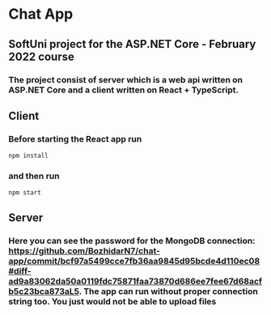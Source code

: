 # Chat App

## SoftUni project for the ASP.NET Core - February 2022 course

### The project consist of server which is a web api written on ASP.NET Core and a client written on React + TypeScript.

## Client

### Before starting the React app run

    npm install

### and then run

    npm start

## Server

### Here you can see the password for the MongoDB connection: https://github.com/BozhidarN7/chat-app/commit/bcf97a5499cce7fb36aa9845d95bcde4d110ec08#diff-ad9a83062da50a0119fdc75871faa73870d686ee7fee67d68acfb5c23bca873aL5. The app can run without proper connection string too. You just would not be able to upload files
